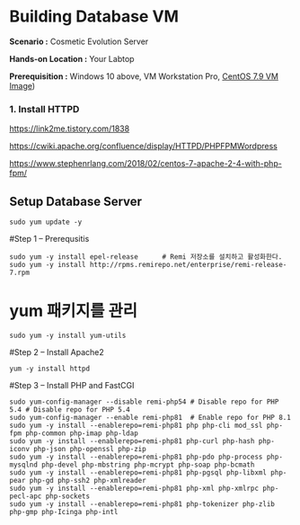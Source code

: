 # Building Database VM

  **Scenario :** Cosmetic Evolution Server

  **Hands-on Location :** Your Labtop

  **Prerequisition :** Windows 10 above, VM Workstation Pro, [CentOS 7.9 VM Image](https://github.com/scp-cloudacademy/ce-advanced/blob/main/01/02_build_vm_image.md))

### 1. Install HTTPD




https://link2me.tistory.com/1838

https://cwiki.apache.org/confluence/display/HTTPD/PHPFPMWordpress

https://www.stephenrlang.com/2018/02/centos-7-apache-2-4-with-php-fpm/

## Setup Database Server

    sudo yum update -y


#Step 1 – Prerequsitis

    sudo yum -y install epel-release      # Remi 저장소를 설치하고 활성화한다.
    sudo yum -y install http://rpms.remirepo.net/enterprise/remi-release-7.rpm

# yum 패키지를 관리

    sudo yum -y install yum-utils

#Step 2 – Install Apache2

    yum -y install httpd

#Step 3 – Install PHP and FastCGI


    sudo yum-config-manager --disable remi-php54 # Disable repo for PHP 5.4 # Disable repo for PHP 5.4
    sudo yum-config-manager --enable remi-php81  # Enable repo for PHP 8.1
    sudo yum -y install --enablerepo=remi-php81 php php-cli mod_ssl php-fpm php-common php-imap php-ldap 
    sudo yum -y install --enablerepo=remi-php81 php-curl php-hash php-iconv php-json php-openssl php-zip 
    sudo yum -y install --enablerepo=remi-php81 php-pdo php-process php-mysqlnd php-devel php-mbstring php-mcrypt php-soap php-bcmath 
    sudo yum -y install --enablerepo=remi-php81 php-pgsql php-libxml php-pear php-gd php-ssh2 php-xmlreader 
    sudo yum -y install --enablerepo=remi-php81 php-xml php-xmlrpc php-pecl-apc php-sockets 
    sudo yum -y install --enablerepo=remi-php81 php-tokenizer php-zlib php-gmp php-Icinga php-intl
